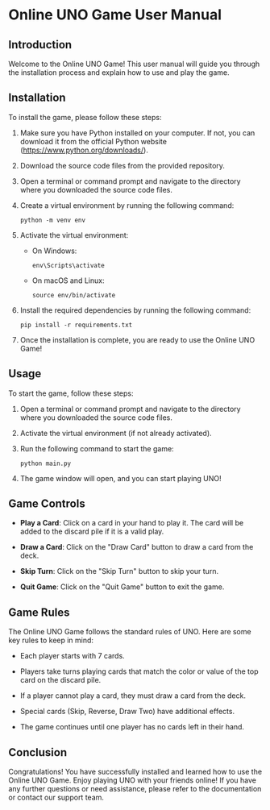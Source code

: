 # Online UNO Game User Manual

## Introduction

Welcome to the Online UNO Game! This user manual will guide you through the installation process and explain how to use and play the game.

## Installation

To install the game, please follow these steps:

1. Make sure you have Python installed on your computer. If not, you can download it from the official Python website (https://www.python.org/downloads/).

2. Download the source code files from the provided repository.

3. Open a terminal or command prompt and navigate to the directory where you downloaded the source code files.

4. Create a virtual environment by running the following command:

   ```
   python -m venv env
   ```

5. Activate the virtual environment:

   - On Windows:
     ```
     env\Scripts\activate
     ```
   - On macOS and Linux:
     ```
     source env/bin/activate
     ```

6. Install the required dependencies by running the following command:

   ```
   pip install -r requirements.txt
   ```

7. Once the installation is complete, you are ready to use the Online UNO Game!

## Usage

To start the game, follow these steps:

1. Open a terminal or command prompt and navigate to the directory where you downloaded the source code files.

2. Activate the virtual environment (if not already activated).

3. Run the following command to start the game:

   ```
   python main.py
   ```

4. The game window will open, and you can start playing UNO!

## Game Controls

- **Play a Card**: Click on a card in your hand to play it. The card will be added to the discard pile if it is a valid play.

- **Draw a Card**: Click on the "Draw Card" button to draw a card from the deck.

- **Skip Turn**: Click on the "Skip Turn" button to skip your turn.

- **Quit Game**: Click on the "Quit Game" button to exit the game.

## Game Rules

The Online UNO Game follows the standard rules of UNO. Here are some key rules to keep in mind:

- Each player starts with 7 cards.

- Players take turns playing cards that match the color or value of the top card on the discard pile.

- If a player cannot play a card, they must draw a card from the deck.

- Special cards (Skip, Reverse, Draw Two) have additional effects.

- The game continues until one player has no cards left in their hand.

## Conclusion

Congratulations! You have successfully installed and learned how to use the Online UNO Game. Enjoy playing UNO with your friends online! If you have any further questions or need assistance, please refer to the documentation or contact our support team.